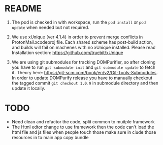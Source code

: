 # README

1. The pod is checked in with workspace, run the `pod install` or `pod update` when needed but not required.

2. We use xUnique (ver 4.1.4) in order to prevent merge conflicts in ProtonMail.xcodeproj file. Each shared scheme has post-build action, and builds will fail on machenes with no xUnique installed. Please read Installation section: https://github.com/truebit/xUnique

3. We are using git submodules for tracking DOMPurifier, so after cloning you have to run `git submodule init` and `git submodule update` to fetch it. Theory here: https://git-scm.com/book/en/v2/Git-Tools-Submodules. In order to update DOMPurify release you have to manually checkout the tagged commit `git checkout 1.0.9` in  submodule directory and then update it locally.

# TODO

* Need clean and refactor the code, split common to muitple framework
* The Html edtor change to use framework then the code can't load the html file and js files
when people touch those make sure in clude those resources in to main app copy bundle

